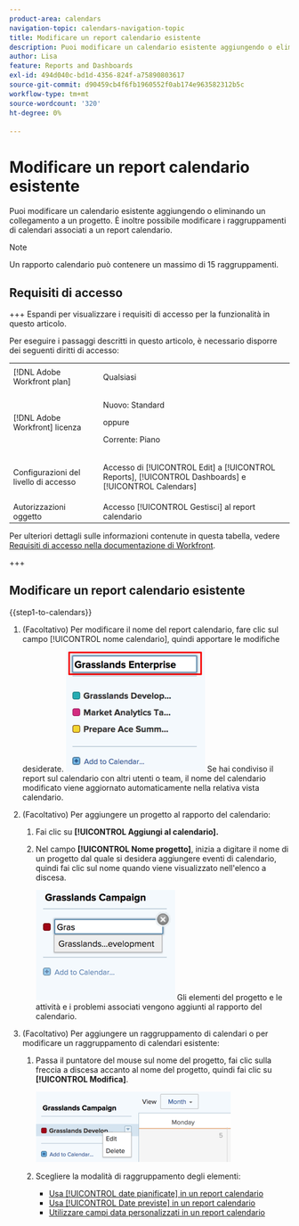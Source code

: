 ```yaml
---
product-area: calendars
navigation-topic: calendars-navigation-topic
title: Modificare un report calendario esistente
description: Puoi modificare un calendario esistente aggiungendo o eliminando un collegamento a un progetto. È inoltre possibile modificare i raggruppamenti di calendari associati a un report calendario.
author: Lisa
feature: Reports and Dashboards
exl-id: 494d040c-bd1d-4356-824f-a75890803617
source-git-commit: d90459cb4f6fb1960552f0ab174e963582312b5c
workflow-type: tm+mt
source-wordcount: '320'
ht-degree: 0%

---
```


# Modificare un report calendario esistente

Puoi modificare un calendario esistente aggiungendo o eliminando un collegamento a un progetto. È inoltre possibile modificare i raggruppamenti di calendari associati a un report calendario.

>[!NOTE]
>
>Un rapporto calendario può contenere un massimo di 15 raggruppamenti.

## Requisiti di accesso

+++ Espandi per visualizzare i requisiti di accesso per la funzionalità in questo articolo.

Per eseguire i passaggi descritti in questo articolo, è necessario disporre dei seguenti diritti di accesso:

<table style="table-layout:auto"> 
 <col> 
 </col> 
 <col> 
 </col> 
 <tbody> 
  <tr> 
   <td role="rowheader">[!DNL Adobe Workfront plan]</td> 
   <td> <p>Qualsiasi</p> </td> 
  </tr> 
  <tr> 
   <td role="rowheader">[!DNL Adobe Workfront] licenza</td> 
   <td><p>Nuovo: Standard</p>
       <p>oppure</p>
       <p>Corrente: Piano</p></td> 
  </tr> 
  <tr> 
   <td role="rowheader">Configurazioni del livello di accesso</td> 
   <td> <p>Accesso di [!UICONTROL Edit] a [!UICONTROL Reports], [!UICONTROL Dashboards] e [!UICONTROL Calendars]</p></td> 
  </tr> 
  <tr> 
   <td role="rowheader">Autorizzazioni oggetto</td> 
   <td>Accesso [!UICONTROL Gestisci] al report calendario</td> 
  </tr> 
 </tbody> 
</table>

Per ulteriori dettagli sulle informazioni contenute in questa tabella, vedere [Requisiti di accesso nella documentazione di Workfront](/help/quicksilver/administration-and-setup/add-users/access-levels-and-object-permissions/access-level-requirements-in-documentation.md).

+++

## Modificare un report calendario esistente

{{step1-to-calendars}}

1. (Facoltativo) Per modificare il nome del report calendario, fare clic sul campo [!UICONTROL nome calendario], quindi apportare le modifiche desiderate.
   ![Cambia nome report](assets/titlechange-250x230.png)
Se hai condiviso il report sul calendario con altri utenti o team, il nome del calendario modificato viene aggiornato automaticamente nella relativa vista calendario.

1. (Facoltativo) Per aggiungere un progetto al rapporto del calendario:

   1. Fai clic su **[!UICONTROL Aggiungi al calendario].**
   1. Nel campo **[!UICONTROL Nome progetto]**, inizia a digitare il nome di un progetto dal quale si desidera aggiungere eventi di calendario, quindi fai clic sul nome quando viene visualizzato nell&#39;elenco a discesa.

      ![Selezionare il nome del progetto](assets/calendar-project-name.png)
Gli elementi del progetto e le attività e i problemi associati vengono aggiunti al rapporto del calendario.

1. (Facoltativo) Per aggiungere un raggruppamento di calendari o per modificare un raggruppamento di calendari esistente:

   1. Passa il puntatore del mouse sul nome del progetto, fai clic sulla freccia a discesa accanto al nome del progetto, quindi fai clic su **[!UICONTROL Modifica]**.

      ![Modifica raggruppamento calendari](assets/editcalendergroup-350x126.png)

   1. Scegliere la modalità di raggruppamento degli elementi:

      * [Usa [!UICONTROL date pianificate] in un report calendario](../../../reports-and-dashboards/reports/calendars/use-planned-dates.md)
      * [Usa [!UICONTROL Date previste] in un report calendario](../../../reports-and-dashboards/reports/calendars/use-projected-dates.md)
      * [Utilizzare campi data personalizzati in un report calendario](../../../reports-and-dashboards/reports/calendars/use-custom-dates.md)
